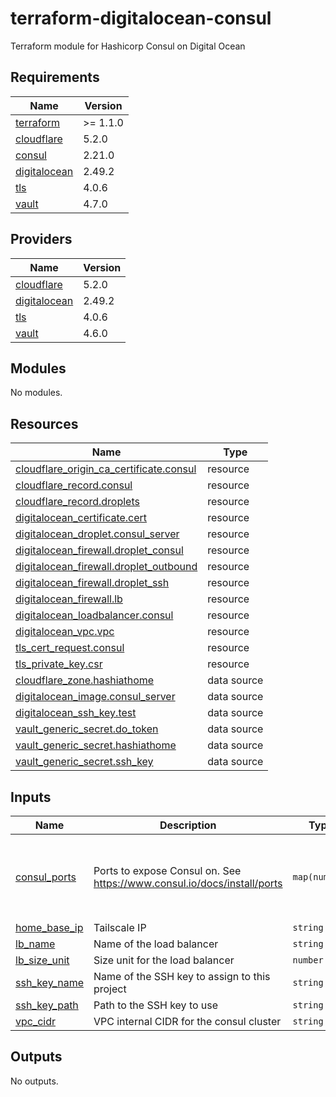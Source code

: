 # terraform-digitalocean-consul
Terraform module for Hashicorp Consul on Digital Ocean

<!-- BEGIN_TF_DOCS -->
## Requirements

| Name | Version |
|------|---------|
| <a name="requirement_terraform"></a> [terraform](#requirement\_terraform) | >= 1.1.0 |
| <a name="requirement_cloudflare"></a> [cloudflare](#requirement\_cloudflare) | 5.2.0 |
| <a name="requirement_consul"></a> [consul](#requirement\_consul) | 2.21.0 |
| <a name="requirement_digitalocean"></a> [digitalocean](#requirement\_digitalocean) | 2.49.2 |
| <a name="requirement_tls"></a> [tls](#requirement\_tls) | 4.0.6 |
| <a name="requirement_vault"></a> [vault](#requirement\_vault) | 4.7.0 |

## Providers

| Name | Version |
|------|---------|
| <a name="provider_cloudflare"></a> [cloudflare](#provider\_cloudflare) | 5.2.0 |
| <a name="provider_digitalocean"></a> [digitalocean](#provider\_digitalocean) | 2.49.2 |
| <a name="provider_tls"></a> [tls](#provider\_tls) | 4.0.6 |
| <a name="provider_vault"></a> [vault](#provider\_vault) | 4.6.0 |

## Modules

No modules.

## Resources

| Name | Type |
|------|------|
| [cloudflare_origin_ca_certificate.consul](https://registry.terraform.io/providers/cloudflare/cloudflare/5.2.0/docs/resources/origin_ca_certificate) | resource |
| [cloudflare_record.consul](https://registry.terraform.io/providers/cloudflare/cloudflare/5.2.0/docs/resources/record) | resource |
| [cloudflare_record.droplets](https://registry.terraform.io/providers/cloudflare/cloudflare/5.2.0/docs/resources/record) | resource |
| [digitalocean_certificate.cert](https://registry.terraform.io/providers/digitalocean/digitalocean/2.49.2/docs/resources/certificate) | resource |
| [digitalocean_droplet.consul_server](https://registry.terraform.io/providers/digitalocean/digitalocean/2.49.2/docs/resources/droplet) | resource |
| [digitalocean_firewall.droplet_consul](https://registry.terraform.io/providers/digitalocean/digitalocean/2.49.2/docs/resources/firewall) | resource |
| [digitalocean_firewall.droplet_outbound](https://registry.terraform.io/providers/digitalocean/digitalocean/2.49.2/docs/resources/firewall) | resource |
| [digitalocean_firewall.droplet_ssh](https://registry.terraform.io/providers/digitalocean/digitalocean/2.49.2/docs/resources/firewall) | resource |
| [digitalocean_firewall.lb](https://registry.terraform.io/providers/digitalocean/digitalocean/2.49.2/docs/resources/firewall) | resource |
| [digitalocean_loadbalancer.consul](https://registry.terraform.io/providers/digitalocean/digitalocean/2.49.2/docs/resources/loadbalancer) | resource |
| [digitalocean_vpc.vpc](https://registry.terraform.io/providers/digitalocean/digitalocean/2.49.2/docs/resources/vpc) | resource |
| [tls_cert_request.consul](https://registry.terraform.io/providers/hashicorp/tls/4.0.6/docs/resources/cert_request) | resource |
| [tls_private_key.csr](https://registry.terraform.io/providers/hashicorp/tls/4.0.6/docs/resources/private_key) | resource |
| [cloudflare_zone.hashiathome](https://registry.terraform.io/providers/cloudflare/cloudflare/5.2.0/docs/data-sources/zone) | data source |
| [digitalocean_image.consul_server](https://registry.terraform.io/providers/digitalocean/digitalocean/2.49.2/docs/data-sources/image) | data source |
| [digitalocean_ssh_key.test](https://registry.terraform.io/providers/digitalocean/digitalocean/2.49.2/docs/data-sources/ssh_key) | data source |
| [vault_generic_secret.do_token](https://registry.terraform.io/providers/hashicorp/vault/4.7.0/docs/data-sources/generic_secret) | data source |
| [vault_generic_secret.hashiathome](https://registry.terraform.io/providers/hashicorp/vault/4.7.0/docs/data-sources/generic_secret) | data source |
| [vault_generic_secret.ssh_key](https://registry.terraform.io/providers/hashicorp/vault/4.7.0/docs/data-sources/generic_secret) | data source |

## Inputs

| Name | Description | Type | Default | Required |
|------|-------------|------|---------|:--------:|
| <a name="input_consul_ports"></a> [consul\_ports](#input\_consul\_ports) | Ports to expose Consul on. See https://www.consul.io/docs/install/ports | `map(number)` | <pre>{<br/>  "dns": 8600,<br/>  "http": 8500,<br/>  "serf-lan": 8301,<br/>  "server": 8300<br/>}</pre> | no |
| <a name="input_home_base_ip"></a> [home\_base\_ip](#input\_home\_base\_ip) | Tailscale IP | `string` | n/a | yes |
| <a name="input_lb_name"></a> [lb\_name](#input\_lb\_name) | Name of the load balancer | `string` | `"consul-lb"` | no |
| <a name="input_lb_size_unit"></a> [lb\_size\_unit](#input\_lb\_size\_unit) | Size unit for the load balancer | `number` | `1` | no |
| <a name="input_ssh_key_name"></a> [ssh\_key\_name](#input\_ssh\_key\_name) | Name of the SSH key to assign to this project | `string` | `"consul-key"` | no |
| <a name="input_ssh_key_path"></a> [ssh\_key\_path](#input\_ssh\_key\_path) | Path to the SSH key to use | `string` | `"~/.ssh/dokey.pub"` | no |
| <a name="input_vpc_cidr"></a> [vpc\_cidr](#input\_vpc\_cidr) | VPC internal CIDR for the consul cluster | `string` | `"10.10.20.0/24"` | no |

## Outputs

No outputs.
<!-- END_TF_DOCS -->